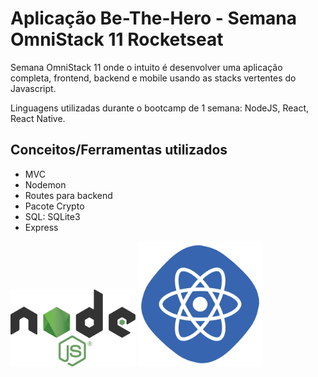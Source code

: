 # Aplicação Be-The-Hero - Semana OmniStack 11 Rocketseat

Semana OmniStack 11 onde o intuito é desenvolver uma aplicação completa, frontend, backend e mobile usando as stacks vertentes do Javascript. 

Linguagens utilizadas durante o bootcamp de 1 semana: NodeJS, React, React Native.

## Conceitos/Ferramentas utilizados

- MVC
- Nodemon
- Routes para backend
- Pacote Crypto 
- SQL: SQLite3
- Express

<img src="nodejs.png" width="200" >
<img src="react.png" width="200" >